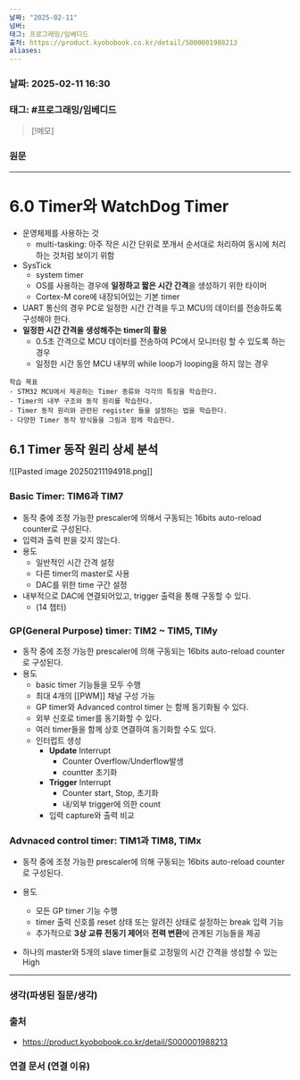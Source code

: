 ```yaml
---
날짜: "2025-02-11"
넘버: 
태그: 프로그래밍/임베디드
출처: https://product.kyobobook.co.kr/detail/S000001988213
aliases:
---
```

### 날짜:  2025-02-11 16:30

### 태그: #프로그래밍/임베디드 

>[!메모]
>

### 원문
---
# 6.0 Timer와 WatchDog Timer
- 운영체제를 사용하는 것
	- multi-tasking: 아주 작은 시간 단위로 쪼개서 순서대로 처리하여 동시에 처리하는 것처럼 보이기 위함
- SysTick
	- system timer
	- OS를 사용하는 경우에 **일정하고 짧은 시간 간격**을 생성하기 위한 타이머
	- Cortex-M core에 내장되어있는 기본 timer
- UART 통신의 경우 PC로 일정한 시간 간격을 두고 MCU의 데이터를 전송하도록 구성해야 한다.
- **일정한 시간 간격을 생성해주는 timer의 활용**
	- 0.5초 간격으로 MCU 데이터를 전송하여 PC에서 모니터링 할 수 있도록 하는 경우
	- 일정한 시간 동안 MCU 내부의 while loop가 looping을 하지 않는 경우

```
학습 목표
- STM32 MCU에서 제공하는 Timer 종류와 각각의 특징을 학습한다.
- Timer의 내부 구조와 동작 원리를 학습한다.
- Timer 동작 원리와 관련된 register 들을 설정하는 법을 학습한다.
- 다양한 Timer 동작 방식들을 그림과 함께 학습한다.
```


## 6.1 Timer 동작 원리 상세 분석
![[Pasted image 20250211194918.png]]
### Basic Timer: TIM6과 TIM7
- 동작 중에 조정 가능한 prescaler에 의해서 구동되는 16bits auto-reload counter로 구성된다.
- 입력과 출력 핀을 갖지 않는다.
- 용도
	- 일반적인 시간 간격 설정
	- 다른 timer의 master로 사용
	- DAC를 위한 time 구간 설정
- 내부적으로 DAC에 연결되어있고, trigger 출력을 통해 구동할 수 있다.
	- (14 챕터)
### GP(General Purpose) timer: TIM2 ~ TIM5, TIMy
- 동작 중에 조정 가능한 prescaler에 의해 구동되는 16bits auto-reload counter로 구성된다.
- 용도 
	- basic timer 기능들을 모두 수행
	- 최대 4개의 [[PWM]] 채널 구성 가능
	- GP timer와 Advanced control timer 는 함께 동기화될 수 있다.
	- 외부 신호로 timer를 동기화할 수 있다.
	- 여러 timer들을 함께 상호 연결하여 동기화할 수도 있다.
	- 인터럽트 생성
		- **Update** Interrupt
			- Counter Overflow/Underflow발생
			- countter 초기화
		- **Trigger** Interrupt
			- Counter start, Stop, 초기화
			- 내/외부 trigger에 의한 count
		- 입력 capture와 출력 비교
### Advnaced control timer: TIM1과 TIM8, TIMx
- 동작 중에 조정 가능한 prescaler에 의해 구동되는 16bits auto-reload counter로 구성된다.
- 용도
	- 모든 GP timer 기능 수행
	- timer 출력 신호를 reset 상태 또는 알려진 상태로 설정하는 break 입력 기능
	- 추가적으로 **3상 교류 전동기 제어**와 **전력 변환**에 관계된 기능들을 제공

- 하나의 master와 5개의 slave timer들로 고정밀의 시간 간격을 생성할 수 있는 High






---
### 생각(파생된 질문/생각)

### 출처
- https://product.kyobobook.co.kr/detail/S000001988213

### 연결 문서 (연결 이유)
